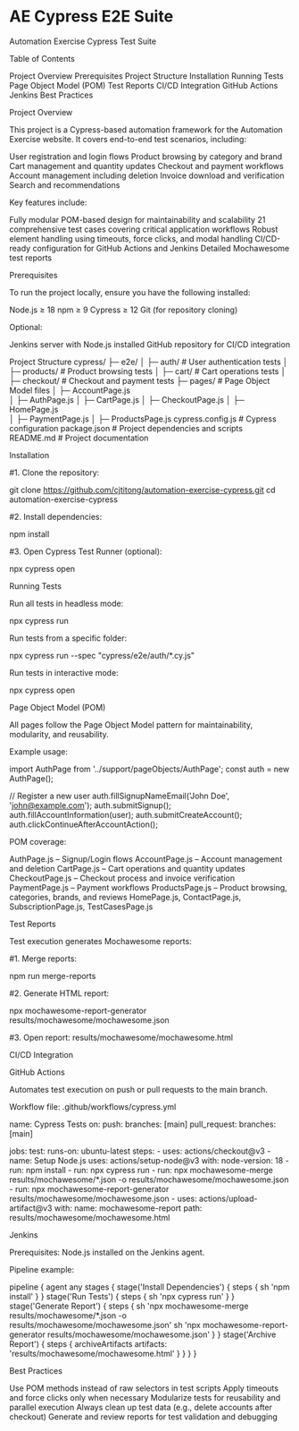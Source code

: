 # AE Cypress E2E Suite
Automation Exercise Cypress Test Suite

Table of Contents

Project Overview
Prerequisites
Project Structure
Installation
Running Tests
Page Object Model (POM)
Test Reports
CI/CD Integration
GitHub Actions
Jenkins
Best Practices


Project Overview

This project is a Cypress-based automation framework for the Automation Exercise website. It covers end-to-end test scenarios, including:

User registration and login flows
Product browsing by category and brand
Cart management and quantity updates
Checkout and payment workflows
Account management including deletion
Invoice download and verification
Search and recommendations

Key features include:

Fully modular POM-based design for maintainability and scalability
21 comprehensive test cases covering critical application workflows
Robust element handling using timeouts, force clicks, and modal handling
CI/CD-ready configuration for GitHub Actions and Jenkins
Detailed Mochawesome test reports


Prerequisites

To run the project locally, ensure you have the following installed:

Node.js ≥ 18
npm ≥ 9
Cypress ≥ 12
Git (for repository cloning)

Optional:

Jenkins server with Node.js installed
GitHub repository for CI/CD integration


Project Structure
cypress/
├─ e2e/
│  ├─ auth/               # User authentication tests
│  ├─ products/           # Product browsing tests
│  ├─ cart/               # Cart operations tests
│  ├─ checkout/           # Checkout and payment tests
├─ pages/                 # Page Object Model files
│  ├─ AccountPage.js      
│  ├─ AuthPage.js
│  ├─ CartPage.js
│  ├─ CheckoutPage.js
│  ├─ HomePage.js     
│  ├─ PaymentPage.js
│  ├─ ProductsPage.js
cypress.config.js         # Cypress configuration
package.json              # Project dependencies and scripts
README.md                 # Project documentation


Installation

#1. Clone the repository:

git clone https://github.com/cjtitong/automation-exercise-cypress.git
cd automation-exercise-cypress

#2. Install dependencies:

npm install

#3. Open Cypress Test Runner (optional):

npx cypress open


Running Tests

Run all tests in headless mode:

npx cypress run

Run tests from a specific folder:

npx cypress run --spec "cypress/e2e/auth/*.cy.js"

Run tests in interactive mode:

npx cypress open


Page Object Model (POM)

All pages follow the Page Object Model pattern for maintainability, modularity, and reusability.

Example usage:

import AuthPage from '../support/pageObjects/AuthPage';
const auth = new AuthPage();

// Register a new user
auth.fillSignupNameEmail('John Doe', 'john@example.com');
auth.submitSignup();
auth.fillAccountInformation(user);
auth.submitCreateAccount();
auth.clickContinueAfterAccountAction();


POM coverage:

AuthPage.js – Signup/Login flows
AccountPage.js – Account management and deletion
CartPage.js – Cart operations and quantity updates
CheckoutPage.js – Checkout process and invoice verification
PaymentPage.js – Payment workflows
ProductsPage.js – Product browsing, categories, brands, and reviews
HomePage.js, ContactPage.js, SubscriptionPage.js, TestCasesPage.js


Test Reports

Test execution generates Mochawesome reports:

#1. Merge reports:

npm run merge-reports

#2. Generate HTML report:

npx mochawesome-report-generator results/mochawesome/mochawesome.json

#3. Open report:
results/mochawesome/mochawesome.html


CI/CD Integration

GitHub Actions

Automates test execution on push or pull requests to the main branch.

Workflow file: .github/workflows/cypress.yml

name: Cypress Tests
on:
  push:
    branches: [main]
  pull_request:
    branches: [main]

jobs:
  test:
    runs-on: ubuntu-latest
    steps:
      - uses: actions/checkout@v3
      - name: Setup Node.js
        uses: actions/setup-node@v3
        with:
          node-version: 18
      - run: npm install
      - run: npx cypress run
      - run: npx mochawesome-merge results/mochawesome/*.json -o results/mochawesome/mochawesome.json
      - run: npx mochawesome-report-generator results/mochawesome/mochawesome.json
      - uses: actions/upload-artifact@v3
        with:
          name: mochawesome-report
          path: results/mochawesome/mochawesome.html

Jenkins

Prerequisites: Node.js installed on the Jenkins agent.

Pipeline example:

pipeline {
    agent any
    stages {
        stage('Install Dependencies') {
            steps { sh 'npm install' }
        }
        stage('Run Tests') {
            steps { sh 'npx cypress run' }
        }
        stage('Generate Report') {
            steps {
                sh 'npx mochawesome-merge results/mochawesome/*.json -o results/mochawesome/mochawesome.json'
                sh 'npx mochawesome-report-generator results/mochawesome/mochawesome.json'
            }
        }
        stage('Archive Report') {
            steps { archiveArtifacts artifacts: 'results/mochawesome/mochawesome.html' }
        }
    }
}


Best Practices

Use POM methods instead of raw selectors in test scripts
Apply timeouts and force clicks only when necessary
Modularize tests for reusability and parallel execution
Always clean up test data (e.g., delete accounts after checkout)
Generate and review reports for test validation and debugging